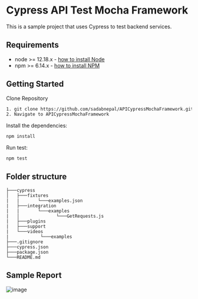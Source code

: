 # Cypress API Test Mocha Framework
This is a sample project that uses Cypress to test backend services.

## Requirements
-   node >= 12.18.x - [how to install Node](https://nodejs.org/en/download/)
-   npm >= 6.14.x - [how to install NPM](https://www.npmjs.com/get-npm)

## Getting Started
Clone Repository
```bash
1. git clone https://github.com/sadabnepal/APICypressMochaFramework.git
2. Navigate to APICypressMochaFramework
```

Install the dependencies:
```bash
npm install
```

Run test:
```bash
npm test
```

## Folder structure
```
├───cypress
│   ├───fixtures
|   |       └───examples.json
|   ├───integration
|   |       └───examples
|   │   	       └───GetRequests.js
|   ├───plugins
|   ├───support
|   └───videos
|            └───examples
├───.gitignore
├───cypress.json
├───package.json
└───README.md
```

## Sample Report
![image](https://user-images.githubusercontent.com/65847528/118400015-83014d80-b67d-11eb-8137-eab498191ed3.png)
